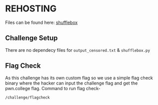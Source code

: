 # REHOSTING

Files can be found here: [shufflebox](https://github.com/DownUnderCTF/Challenges_2024_Public/blob/main/beginner/shufflebox/README.md)

## Challenge Setup
There are no dependecy files for `output_censored.txt` & `shufflebox.py`

## Flag Check

As this challenge has its own custom flag so we use a simple flag check binary where the hacker can input the challenge flag and get the pwn.college flag. Command to run flag check-
```
/challenge/flagcheck
```
